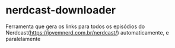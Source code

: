 # nerdcast-downloader
Ferramenta que gera os links para todos os episódios do Nerdcast(https://jovemnerd.com.br/nerdcast/) automaticamente, e paralelamente
